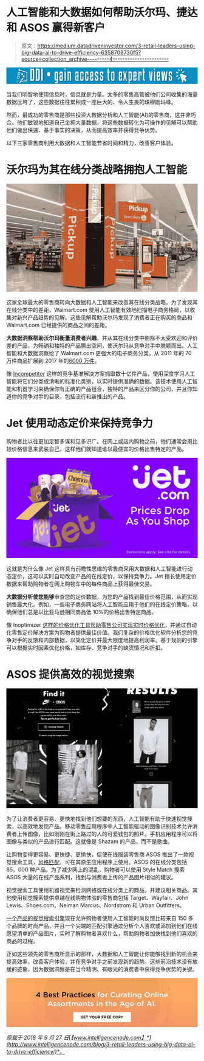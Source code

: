 # 人工智能和大数据如何帮助沃尔玛、捷达和 ASOS 赢得新客户

> 原文：<https://medium.datadriveninvestor.com/3-retail-leaders-using-big-data-ai-to-drive-efficiency-6358706730f5?source=collection_archive---------4----------------------->

[![](img/d4ad9d914d8f2a4aa60f806d8f4865fb.png)](http://www.track.datadriveninvestor.com/1B9E)

当我们明智地使用信息时，信息就是力量。太多的零售高管被他们公司收集的海量数据压垮了，这些数据往往累积成一座巨大的、令人生畏的珠穆朗玛峰。

然而，最成功的零售商是那些投资大数据分析和人工智能(AI)的零售商，这并非巧合。他们敏锐地知道自己坐拥大量数据，将这些数据转化为可操作的见解可以帮助他们做出快速、基于事实的决策，从而提高效率并获得竞争优势。

以下三家零售商利用大数据和人工智能节省时间和精力，改善客户体验。

# 沃尔玛为其在线分类战略拥抱人工智能

![](img/56fa1ed2c4393b07abdc641bf16da26b.png)

这家全球最大的零售商转向大数据和人工智能来改善其在线分类战略。为了发现其在线分类中的差距，Walmart.com 使用人工智能有效地扫描电子商务格局，以收集对新兴产品趋势的见解。这些见解帮助沃尔玛发现了消费者正在购买的商品和 Walmart.com 已经提供的商品之间的差距。

**大数据洞察帮助沃尔玛衡量消费者兴趣**，并从其在线分类中剔除不太受欢迎和评价差的产品，为畅销和独特的产品腾出空间，使沃尔玛从竞争对手中脱颖而出。人工智能和大数据洞察给了 Walmart.com 更强大的电子商务分类，从 2011 年的 70 万件商品扩展到 2017 年的[6000 万件](https://venturebeat.com/2017/10/23/how-ai-helped-walmart-go-from-700000-to-60-million-items-online/)。

像 [Incompetitor](http://www.intelligencenode.com/products/incompetitor) 这样的竞争基准解决方案抓取数十亿件产品，使用深度学习人工智能将它们分类成清晰的标准化类别，以实时提供准确的数据。该技术使用人工智能和机器学习来确保你有正确的产品组合，独特的产品来区分你的公司，并且你知道你的竞争对手的目录，包括流行和新推出的产品。

# Jet 使用动态定价来保持竞争力

购物者比以往更加足智多谋和见多识广。在网上或店内购物之前，他们通常会用比较价格信息来武装自己，这样他们就知道谁以最便宜的价格出售特定的产品。

![](img/452aa4feadcde71bbc1031002a24749e.png)

这就是为什么像 Jet 这样具有前瞻性思维的零售商采用大数据和人工智能进行动态定价，这可以实时自动改变产品的在线定价，以保持竞争力。Jet 擅长使用定价数据来帮助购物者在网上购物车中的每件商品上获得最佳交易。

**大数据分析使您能够**审查您的定价数据，为您的产品找到最佳价格范围，从而实现销售最大化。例如，一些电子商务网站将人工智能应用于他们的在线定价策略，以确保他们总是以比亚马逊相同商品低 10%的价格出售特定商品。

像 Inoptimizer [这样的价格优化工具帮助零售公司实现实时价格优化](http://www.intelligencenode.com/solutions/dynamic-pricing-optimization/)，并通过自动化零售定价解决方案为购物者提供最佳价值。我们复杂的价格优化软件分析您的竞争对手的反馈和内部数据，以简化定价并最大限度地提高利润率。基于规则的引擎可以根据实时因素优化价格，如库存、竞争对手的缺货情况和折扣。

# ASOS 提供高效的视觉搜索

![](img/e3027568df47c5820f4461802e9ad835.png)

为了让消费者更容易、更快地找到他们想要的东西，人工智能有助于快速视觉搜索，以高效地发现产品。移动零售应用程序中人工智能驱动的图像识别技术允许消费者上传图像，比如刚刚在街上路过的人的可爱钱包的照片。手机应用程序可以将图像与类似的产品进行匹配。这就像是 Shazam 的产品，而不是歌曲。

让购物变得更容易、更快捷、更愉快，促使在线服装零售商 ASOS 推出了一款视觉搜索工具，[风格匹配](https://www.forbes.com/sites/rachelarthur/2017/08/10/asos-visual-search/#149b6e2d2b32)，可在其原生应用程序上使用。ASOS 的在线分类包括 85，000 种产品。为了减少网上的混乱，购物者可以使用 Style Match 搜索 ASOS 大量的在线产品系列，找到与消费者上传的产品图片相似的建议。

视觉搜索工具使用机器视觉来检测网络或在线分类上的商品，并建议相关商品。其他使用视觉搜索提供卓越在线购物体验的零售商包括 Target、Wayfair、John Lewis、Shoes.com、Neiman Marcus、Nordstrom 和 Urban Outfitters。

[一个产品的视觉搜索引擎](http://www.get-hook.com/)现在允许购物者使用人工智能时尚反馈比较来自 150 多个品牌的时尚产品，并且一个尖端的匹配引擎通过分析个人喜欢或添加到他们在线愿望清单的产品图片，实时了解购物者喜欢什么，帮助购物者加快找到他们喜欢的商品的过程。

正如这些领先的零售商所显示的那样，大数据和人工智能让你能够找到新的机会来提高效率，改善客户体验，并在竞争对手之前发现新的趋势。这些前沿技术没有放缓的迹象，因为数据洞察是在当今精明、有眼光的消费者中获得竞争优势的关键。

![](img/18839e4b52017644f124387f9d37ce34.png)

*原载于 2018 年 9 月 27 日*[*【www.intelligencenode.com】*](http://www.intelligencenode.com/blog/3-retail-leaders-using-big-data-ai-to-drive-efficiency/)*。*